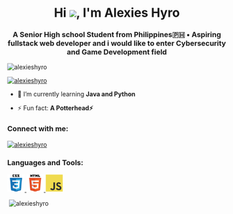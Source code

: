 <h1 align="center">Hi <img src="https://raw.githubusercontent.com/MartinHeinz/MartinHeinz/master/wave.gif" width="30px">, I'm Alexies Hyro</h1>
<h3 align="center">A Senior High school Student from Philippines🇵🇭 • Aspiring fullstack web developer and i would like to enter Cybersecurity and Game Development field</h3>

<p align="left"> <img src="https://komarev.com/ghpvc/?username=alexieshyro&label=Profile%20views&color=0e75b6&style=flat" alt="alexieshyro" /> </p>

<p align="left"> <a href="https://twitter.com/alexieshyro" target="blank"><img src="https://img.shields.io/twitter/follow/alexieshyro?logo=twitter&style=for-the-badge" alt="alexieshyro" /></a> </p>

- 🌱 I’m currently learning **Java and Python**

- ⚡ Fun fact: **A Potterhead⚡**

<h3 align="left">Connect with me:</h3>
<p align="left">
<a href="https://twitter.com/alexieshyro" target="blank"><img align="center" src="https://raw.githubusercontent.com/rahuldkjain/github-profile-readme-generator/master/src/images/icons/Social/twitter.svg" alt="alexieshyro" height="30" width="40" /></a>
</p>

<h3 align="left">Languages and Tools:</h3>
<p align="left"> <a href="https://www.w3schools.com/css/" target="_blank"> <img src="https://raw.githubusercontent.com/devicons/devicon/master/icons/css3/css3-original-wordmark.svg" alt="css3" width="40" height="40"/> </a> <a href="https://www.w3.org/html/" target="_blank"> <img src="https://raw.githubusercontent.com/devicons/devicon/master/icons/html5/html5-original-wordmark.svg" alt="html5" width="40" height="40"/> </a> <a href="https://developer.mozilla.org/en-US/docs/Web/JavaScript" target="_blank"> <img src="https://raw.githubusercontent.com/devicons/devicon/master/icons/javascript/javascript-original.svg" alt="javascript" width="40" height="40"/> </a> </p>

<p>&nbsp;<img align="center" src="https://github-readme-stats.vercel.app/api?username=alexieshyro&show_icons=true&locale=en" alt="alexieshyro" /></p>
